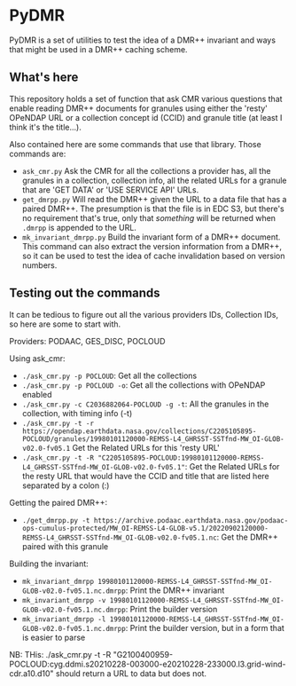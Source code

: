 
# PyDMR
PyDMR is a set of utilities to test the idea of a DMR++ invariant and ways that 
might be used in a DMR++ caching scheme.

## What's here
This repository holds a set of function that ask CMR various questions that
enable reading DMR++ documents for granules using either the 'resty' OPeNDAP
URL or a collection concept id (CCID) and granule title (at least I think it's
the title...).

Also contained here are some commands that use that library. Those commands are:
* `ask_cmr.py` Ask the CMR for all the collections a provider has, all the 
    granules in a collection, collection info, all the related URLs for a
    granule that are 'GET DATA' or 'USE SERVICE API' URLs.
* `get_dmrpp.py` Will read the DMR++ given the URL to a data file that has a paired
    DMR++. The presumption is that the file is in EDC S3, but there's no 
    requirement that's true, only that _something_ will be returned when `.dmrpp`
    is appended to the URL.
* `mk_invariant_dmrpp.py` Build the invariant form of a DMR++ document. This 
    command can also extract the version information from a DMR++, so it can
    be used to test the idea of cache invalidation based on version numbers.

## Testing out the commands
It can be tedious to figure out all the various providers IDs, Collection IDs,
so here are some to start with.

Providers: PODAAC, GES_DISC, POCLOUD

Using ask_cmr:
* `./ask_cmr.py -p POCLOUD`: Get all the collections
* `./ask_cmr.py -p POCLOUD -o`: Get all the collections with OPeNDAP enabled
* `./ask_cmr.py -c C2036882064-POCLOUD -g -t`: All the granules in the collection, with timing info (-t)
* `./ask_cmr.py -t -r https://opendap.earthdata.nasa.gov/collections/C2205105895-POCLOUD/granules/19980101120000-REMSS-L4_GHRSST-SSTfnd-MW_OI-GLOB-v02.0-fv05.1` 
    Get the Related URLs for this 'resty URL'
* `./ask_cmr.py -t -R "C2205105895-POCLOUD:19980101120000-REMSS-L4_GHRSST-SSTfnd-MW_OI-GLOB-v02.0-fv05.1"`: 
    Get the Related URLs for the resty URL that would have the CCID and title that are listed here separated
    by a colon (:)

Getting the paired DMR++:
* `./get_dmrpp.py -t https://archive.podaac.earthdata.nasa.gov/podaac-ops-cumulus-protected/MW_OI-REMSS-L4-GLOB-v5.1/20220902120000-REMSS-L4_GHRSST-SSTfnd-MW_OI-GLOB-v02.0-fv05.1.nc`: 
    Get the DMR++ paired with this granule

Building the invariant:
* `mk_invariant_dmrpp 19980101120000-REMSS-L4_GHRSST-SSTfnd-MW_OI-GLOB-v02.0-fv05.1.nc.dmrpp`: Print the DMR++ 
    invariant
* `mk_invariant_dmrpp -v 19980101120000-REMSS-L4_GHRSST-SSTfnd-MW_OI-GLOB-v02.0-fv05.1.nc.dmrpp`: Print the 
    builder version
* `mk_invariant_dmrpp -l 19980101120000-REMSS-L4_GHRSST-SSTfnd-MW_OI-GLOB-v02.0-fv05.1.nc.dmrpp`: Print the 
    builder version, but in a form that is easier to parse

NB: THis: ./ask_cmr.py -t -R "G2100400959-POCLOUD:cyg.ddmi.s20210228-003000-e20210228-233000.l3.grid-wind-cdr.a10.d10" 
should return a URL to data but does not.
